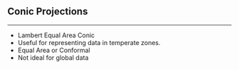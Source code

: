 ## Conic Projections

----

  + Lambert Equal Area Conic
  + Useful for representing data in temperate zones.
  + Equal Area or Conformal
  + Not ideal for global data

